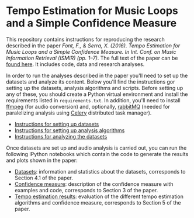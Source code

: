 # Tempo Estimation for Music Loops and a Simple Confidence Measure

This repository contains instructions for reproducing the research described in the paper *Font, F., & Serra, X. (2016). Tempo Estimation for Music Loops and a Simple Confidence Measure. In Int. Conf. on Music Information Retrieval (ISMIR) (pp. 1–7)*. The full text of the paper can be [found here](TODOlink). It includes code, data and research analyses.

In order to run the analyses described in the paper you'll need to set up the 
datasets and analyze its content. Below you'll find the instructions gor setting up the datasets, analysis algorithms and scripts. Before setting up any of these, you should create a Python virtual environment and install the requirements
listed in ```requirements.txt```. In addition, you'll need to install [ffmpeg](https://www.ffmpeg.org) (for audio conversion) and, optionally, [rabbitMQ](rabbitMQ) (needed for paralelizing analysis using [Celery](https://docs.getsentry.com/hosted/) distributed task manager).

 * [Instructions for setting up datasets](TODOlink)
 * [Instructions for setting up analysis algorithms](TODOlink)
 * [Instructions for analyzing the datasets](TODOlink)

Once datasets are set up and audio analysis is carried out, you can run the following IPython notebooks which contain the code to generate the results and plots shown in the paper:

 * [Datasets](TODOlink): information and statistics about the datasets, corresponds to Section 4.1 of the paper.
 * [Confidence measure](TODOlink): description of the confidence measure with examples and code, corresponds to Section 3 of the paper.
 * [Tempo estimation results](TODOlink): evaluation of the different tempo estimation algorithms and confidence measure, corresponds to Section 5 of the paper.



